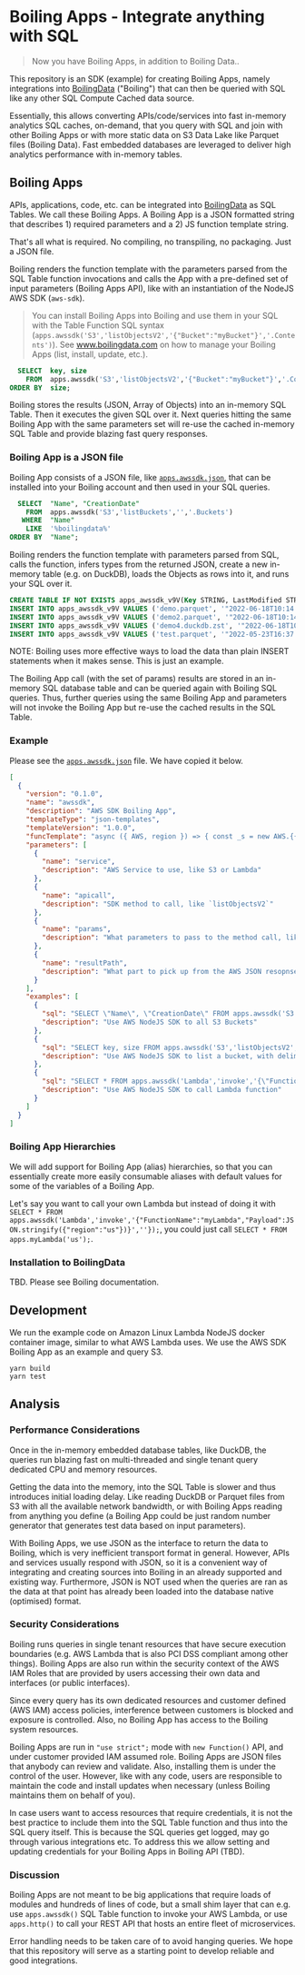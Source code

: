 # Boiling Apps - Integrate anything with SQL

> Now you have Boiling Apps, in addition to Boiling Data..

This repository is an SDK (example) for creating Boiling Apps, namely integrations into [BoilingData](https://www.boilingdata.com/) ("Boiling") that can then be queried with SQL like any other SQL Compute Cached data source.

Essentially, this allows converting APIs/code/services into fast in-memory analytics SQL caches, on-demand, that you query with SQL and join with other Boiling Apps or with more static data on S3 Data Lake like Parquet files (Boiling Data). Fast embedded databases are leveraged to deliver high analytics performance with in-memory tables.

## Boiling Apps

APIs, applications, code, etc. can be integrated into [BoilingData](https://www.boilingdata.com/) as SQL Tables. We call these Boiling Apps. A Boiling App is a JSON formatted string that describes 1) required parameters and a 2) JS function template string.

That's all what is required. No compiling, no transpiling, no packaging. Just a JSON file.

Boiling renders the function template with the parameters parsed from the SQL Table function invocations and calls the App with a pre-defined set of input parameters (Boiling Apps API), like with an instantiation of the NodeJS AWS SDK (`aws-sdk`).

> You can install Boiling Apps into Boiling and use them in your SQL with the Table Function SQL syntax (`apps.awssdk('S3','listObjectsV2','{"Bucket":"myBucket"}','.Contents')`). See www.boilingdata.com on how to manage your Boiling Apps (list, install, update, etc.).

```sql
  SELECT  key, size
    FROM  apps.awssdk('S3','listObjectsV2','{"Bucket":"myBucket"}','.Contents')
ORDER BY  size;
```

Boiling stores the results (JSON, Array of Objects) into an in-memory SQL Table. Then it executes the given SQL over it. Next queries hitting the same Boiling App with the same parameters set will re-use the cached in-memory SQL Table and provide blazing fast query responses.

### Boiling App is a JSON file

Boiling App consists of a JSON file, like [`apps.awssdk.json`](apps.awssdk.json), that can be installed into your Boiling account and then used in your SQL queries.

```sql
  SELECT  "Name", "CreationDate"
    FROM  apps.awssdk('S3','listBuckets','','.Buckets')
   WHERE  "Name"
    LIKE  '%boilingdata%'
ORDER BY  "Name";
```

Boiling renders the function template with parameters parsed from SQL, calls the function, infers types from the returned JSON, create a new in-memory table (e.g. on DuckDB), loads the Objects as rows into it, and runs your SQL over it.

```sql
CREATE TABLE IF NOT EXISTS apps_awssdk_v9V(Key STRING, LastModified STRING, ETag STRING, ChecksumAlgorithm STRING, Size INTEGER, StorageClass STRING);
INSERT INTO apps_awssdk_v9V VALUES ('demo.parquet', '"2022-06-18T10:14:03.000Z"', '"f5d2e2bda78a61d9ed9a184ccf3beba2-58"', '[]', 484530996, 'STANDARD');
INSERT INTO apps_awssdk_v9V VALUES ('demo2.parquet', '"2022-06-18T10:14:24.000Z"', '"f5d2e2bda78a61d9ed9a184ccf3beba2-58"', '[]', 484530996, 'STANDARD');
INSERT INTO apps_awssdk_v9V VALUES ('demo4.duckdb.zst', '"2022-06-18T10:55:23.000Z"', '"85669ad1c741265a227e6eafc53cac62-43"', '[]', 359243721, 'STANDARD');
INSERT INTO apps_awssdk_v9V VALUES ('test.parquet', '"2022-05-23T16:37:00.000Z"', '"19c7dc463166dd08c931736ad9048a35"', '[]', 2783, 'STANDARD');
```

NOTE: Boiling uses more effective ways to load the data than plain INSERT statements when it makes sense. This is just an example.

The Boiling App call (with the set of params) results are stored in an in-memory SQL database table and can be queried again with Boiling SQL queries. Thus, further queries using the same Boiling App and parameters will not invoke the Boiling App but re-use the cached results in the SQL Table.

### Example

Please see the [`apps.awssdk.json`](apps.awssdk.json) file. We have copied it below.

```json
[
  {
    "version": "0.1.0",
    "name": "awssdk",
    "description": "AWS SDK Boiling App",
    "templateType": "json-templates",
    "templateVersion": "1.0.0",
    "funcTemplate": "async ({ AWS, region }) => { const _s = new AWS.{{service}}({ region }); return (await _s.{{apicall}}({{params}}).promise().catch(err => console.error(err))){{resultPath}}; }",
    "parameters": [
      {
        "name": "service",
        "description": "AWS Service to use, like S3 or Lambda"
      },
      {
        "name": "apicall",
        "description": "SDK method to call, like `listObjectsV2`"
      },
      {
        "name": "params",
        "description": "What parameters to pass to the method call, like '{\"Bucket\":\"boilingdata-demo\",\"Delimiter\":\"/\"}'"
      },
      {
        "name": "resultPath",
        "description": "What part to pick up from the AWS JSON resopnse (e.g. `.Contents`). The response must be an array of objects."
      }
    ],
    "examples": [
      {
        "sql": "SELECT \"Name\", \"CreationDate\" FROM apps.awssdk('S3','listBuckets','','.Buckets');",
        "description": "Use AWS NodeJS SDK to all S3 Buckets"
      },
      {
        "sql": "SELECT key, size FROM apps.awssdk('S3','listObjectsV2','{\"Bucket\":\"boilingdata-demo\",\"Delimiter\":\"/\"}','.Contents') WHERE key LIKE '%.parquet' ORDER BY key;",
        "description": "Use AWS NodeJS SDK to list a bucket, with delimiter (folders)"
      },
      {
        "sql": "SELECT * FROM apps.awssdk('Lambda','invoke','{\"FunctionName\":\"myLatestScoresLambda\",\"Payload\":JSON.stringify({\"region\":\"us\"})}','') ORDER BY score;",
        "description": "Use AWS NodeJS SDK to call Lambda function"
      }
    ]
  }
]
```

### Boiling App Hierarchies

We will add support for Boiling App (alias) hierarchies, so that you can essentially create more easily consumable aliases with default values for some of the variables of a Boiling App.

Let's say you want to call your own Lambda but instead of doing it with `SELECT * FROM apps.awssdk('Lambda','invoke','{"FunctionName":"myLambda","Payload":JSON.stringify({"region":"us"})}',''});`, you could just call `SELECT * FROM apps.myLambda('us');`.

### Installation to BoilingData

TBD. Please see Boiling documentation.

## Development

We run the example code on Amazon Linux Lambda NodeJS docker container image, similar to what AWS Lambda uses. We use the AWS SDK Boiling App as an example and query S3.

```shell
yarn build
yarn test
```

## Analysis

### Performance Considerations

Once in the in-memory embedded database tables, like DuckDB, the queries run blazing fast on multi-threaded and single tenant query dedicated CPU and memory resources.

Getting the data into the memory, into the SQL Table is slower and thus introduces initial loading delay. Like reading DuckDB or Parquet files from S3 with all the available network bandwidth, or with Boiling Apps reading from anything you define (a Boiling App could be just random number generator that generates test data based on input parameters).

With Boiling Apps, we use JSON as the interface to return the data to Boiling, which is very inefficient transport format in general. However, APIs and services usually respond with JSON, so it is a convenient way of integrating and creating sources into Boiling in an already supported and existing way. Furthermore, JSON is NOT used when the queries are ran as the data at that point has already been loaded into the database native (optimised) format.

### Security Considerations

Boiling runs queries in single tenant resources that have secure execution boundaries (e.g. AWS Lambda that is also PCI DSS compliant among other things). Boiling Apps are also run within the security context of the AWS IAM Roles that are provided by users accessing their own data and interfaces (or public interfaces).

Since every query has its own dedicated resources and customer defined (AWS IAM) access policies, interference between customers is blocked and exposure is controlled. Also, no Boiling App has access to the Boiling system resources.

Boiling Apps are run in `"use strict";` mode with `new Function()` API, and under customer provided IAM assumed role. Boiling Apps are JSON files that anybody can review and validate. Also, installing them is under the control of the user. However, like with any code, users are responsible to maintain the code and install updates when necessary (unless Boiling maintains them on behalf of you).

In case users want to access resources that require credentials, it is not the best practice to include them into the SQL Table function and thus into the SQL query itself. This is because the SQL queries get logged, may go through various integrations etc. To address this we allow setting and updating credentials for your Boiling Apps in Boiling API (TBD).

### Discussion

Boiling Apps are not meant to be big applications that require loads of modules and hundreds of lines of code, but a small shim layer that can e.g. use `apps.awssdk()` SQL Table function to invoke your AWS Lambda, or use `apps.http()` to call your REST API that hosts an entire fleet of microservices.

Error handling needs to be taken care of to avoid hanging queries. We hope that this repository will serve as a starting point to develop reliable and good integrations.
